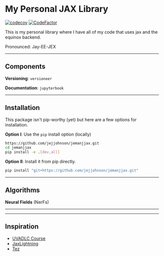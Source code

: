# My Personal JAX Library

[![codecov](https://codecov.io/gh/jejjohnson/eqx-trainer/branch/master/graph/badge.svg?token=DM1DRDASU2)](https://codecov.io/gh/jejjohnson/eqx-trainer)
[![CodeFactor](https://www.codefactor.io/repository/github/jejjohnson/eqx-trainer/badge)](https://www.codefactor.io/repository/github/jejjohnson/eqx-trainer)

This is my personal library where I have all of my code that uses jax and the equinox backend.

Pronounced: Jay-EE-JEX

---
## Components

**Versioning**: `versioneer`

**Documentation**: `jupyterbook`


---
## Installation

This package isn't pip-worthy (yet) but here are a few options for installation.

**Option I**: Use the `pip` install option (locally)

```bash
https://github.com/jejjohnson/jemanjjax.git
cd jemanjjax
pip install -e .[dev,all]
```

**Option II**: Install it from pip directly.

```bash
pip install "git+https://github.com/jejjohnson/jemanjjax.git"
```

---
## Algorithms

**Neural Fields** (NerFs)



---
---
## Inspiration

* [UVADLC Course](https://uvadlc-notebooks.readthedocs.io/en/latest/tutorial_notebooks/guide4/Research_Projects_with_JAX.html)
* [JaxLightning](https://github.com/ludwigwinkler/JaxLightning)
* [Tez](https://github.com/abhishekkrthakur/tez)
